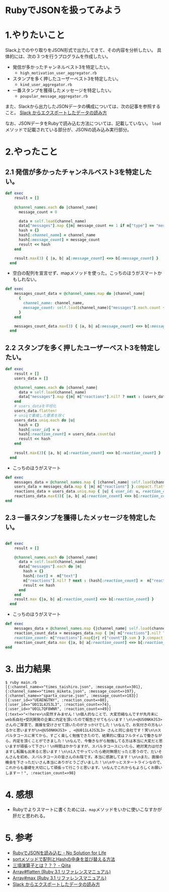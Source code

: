 # RubyでJSONを扱ってみよう

# 1.やりたいこと
Slack上でのやり取りをJSON形式で出力してきて、その内容を分析したい。
具体的には、次の３つを行うプログラムを作成したい。

- 発信が多かったチャンネルベスト3を特定したい。
    - ```high_motivation_user_aggregator.rb```
- スタンプを多く押したユーザーベスト3を特定したい。
    - ```kind_user_aggregator.rb```
- 一番スタンプを獲得したメッセージを特定したい。
    - ```poupular_message_aggregator.rb```

また、Slackから出力したJSONデータの構成については、次の記事を参照すること。
[Slack からエクスポートしたデータの読み方](https://slack.com/intl/ja-jp/help/articles/220556107-Slack-%E3%81%8B%E3%82%89%E3%82%A8%E3%82%AF%E3%82%B9%E3%83%9D%E3%83%BC%E3%83%88%E3%81%97%E3%81%9F%E3%83%87%E3%83%BC%E3%82%BF%E3%81%AE%E8%AA%AD%E3%81%BF%E6%96%B9)

なお、JSONデータをRubyで読み込む方法については、記載していない。
```load```メソッドで記載されている部分が、JSONの読み込み実行部分。
# 2.やったこと
## 2.1 発信が多かったチャンネルベスト3を特定したい。
```Ruby:high_motivation_user_aggregator.rb
def exec
    result = []
    
    @channel_names.each do |channel_name|
      message_count = 0

      data = self.load(channel_name)
      data["messages"].map {|m| message_count += 1 if m["type"] == "message" }
      hash = {}
      hash[:channel_name] = channel_name
      hash[:message_count] = message_count
      result << hash
    end

    result.max(3) { |a, b| a[:message_count] <=> b[:message_count] }
  end
```
- 空白の配列を宣言せず、mapメソッドを使った。こっちのほうがスマートかもしれない。
```Ruby:high_motivation_user_aggregator.rb
def exec
    messages_count_data = @channel_names.map do |channel_name|
      {
        channel_name: channel_name,
        message_count: self.load(channel_name)["messages"].each.count {|m| m["type"] == "message"}
      }
    end

    messages_count_data.max(3) { |a, b| a[:message_count] <=> b[:message_count] }
  end
```
## 2.2 スタンプを多く押したユーザーベスト3を特定したい。
```Ruby:kind_user_aggregator.rb
def exec
    result = []
    users_data = []

    @channel_names.each do |channel_name|
      data = self.load(channel_name)
      data["messages"].map {|m| m["reactions"].nil? ? next : (users_data << m["reactions"].map {|r| r["users"] })}
    end
    # users_dataを平坦化
    users_data.flatten!
    # uniqで重複した要素を除く
    users_data.uniq.each do |u|
      hash = {}
      hash[:user_id] = u
      hash[:reaction_count] = users_data.count(u)
      result << hash
    end
    
    result.max(3){ |a, b| a[:reaction_count] <=> b[:reaction_count] }
  end
```
- こっちのほうがスマート
```Ruby:kind_user_aggregator.rb
def exec
    messages_data = @channel_names.map { |channel_name| self.load(channel_name)["messages"] }.flatten
    users_data = messages_data.map { |m| m["reactions"] }.compact.flatten.map { |r| r["users"] }.flatten
    reactions_data = users_data.uniq.map { |u| { user_id: u, reaction_count: users_data.count(u) } }
    reactions_data.max(3){ |a, b| a[:reaction_count] <=> b[:reaction_count] }
end
```
## 2.3 一番スタンプを獲得したメッセージを特定したい。

```Ruby:poupular_message_aggregator.rb

def exec
    result = []

    @channel_names.each do |channel_name|
      data = self.load(channel_name)
      data["messages"].each do |m|
        hash = {}
        hash[:text] =  m["text"]
        m["reactions"].nil? ? next : (hash[:reaction_count] =  m["reactions"].map { |r| r["count"] }.sum)
        result << hash
      end
    end
    result.max {|a, b| a[:reaction_count] <=> b[:reaction_count] }
  end
```
- こっちのほうがスマート
```Ruby:poupular_message_aggregator.rb
def exec
    messages_data = @channel_names.map {|channel_name| self.load(channel_name)["messages"]}.flatten
    reaction_count_data = messages_data.map { |m| m["reactions"].nil? ? next : { text: m["text"], 
    reaction_count: m["reactions"].map{|r| r["count"]}.sum } }.compact!
    reaction_count_data.max {|a, b| a[:reaction_count] <=> b[:reaction_count] }
end
```
# 3. 出力結果
``` Ruby:terminal
$ ruby main.rb
[{:channel_name=>"times_taishiro.json", :message_count=>301}, {:channel_name=>"times_miketa.json", :message_count=>197}, {:channel_name=>"sparta_course.json", :message_count=>183}]
[{:user_id=>"UEAENGTNY", :reaction_count=>80}, {:user_id=>"U011L4JS3L3", :reaction_count=>74}, {:user_id=>"U01L7QF8WNR", :reaction_count=>49}]
{:text=>"<!here>\n突然すみません！\n個人的なことで、大変恐縮なんですが先月末にweb系自社+受託開発の企業に内定を頂いたので報告させてもらいます！\n\n<@US0NKHJS3> さんのご厚意で、面接を受けさせて頂いたのがきっかけでした！\nなんで、お気付きの方もいるかと思いますが\n<@US0NKHJS3> , <@U011L4JS3L3> さんと同じ会社です！笑\n\nスパルタコースに来てから、すごく楽しく勉強できたので、結果的に僕はフルタイムで働きながら、内定を頂くことができました！\nなんで、今働きながら勉強してる方は本当に大変だと思いますが頑張って下さい！\n時間はかかりますが、スパルタコースにいたら、絶対実力は付きますし転職も出来ると思います！\n\n1人でやっていたら絶対無理だったと思うので、だいそんさんを初め、スパルタコースの皆さんのお陰です。本当に感謝してます！\n\nまた、面接の機会を下さっただいさん本当にありがとうございました！\n\nやっとスタートラインなので、これからも基礎を大切にして頑張って行こうと思います。\nなんでこれからもよろしくお願いしますー！", :reaction_count=>98}
```

# 4. 感想
- Rubyでよりスマートに書くためには、```map```メソッドをいかに使いこなすかが肝だと思われる。

# 5. 参考
- [RubyでJSONを読み込む - No Solution for Life](https://masuyama13.hatenablog.com/entry/2020/06/15/183142)
- [sortメソッドで配列とHashの中身を並び替える方法](https://pikawaka.com/ruby/sort)
- [三項演算子とは？？？ - Qiita](https://qiita.com/wacker8818/items/37d78222461232ef89f2)
- [Array#flatten (Ruby 3.1 リファレンスマニュアル)](https://docs.ruby-lang.org/ja/latest/method/Array/i/flatten.html)
- [Array#max (Ruby 3.1 リファレンスマニュアル)](https://docs.ruby-lang.org/ja/latest/method/Array/i/max.html)
- [Slack からエクスポートしたデータの読み方](https://slack.com/intl/ja-jp/help/articles/220556107-Slack-%E3%81%8B%E3%82%89%E3%82%A8%E3%82%AF%E3%82%B9%E3%83%9D%E3%83%BC%E3%83%88%E3%81%97%E3%81%9F%E3%83%87%E3%83%BC%E3%82%BF%E3%81%AE%E8%AA%AD%E3%81%BF%E6%96%B9)